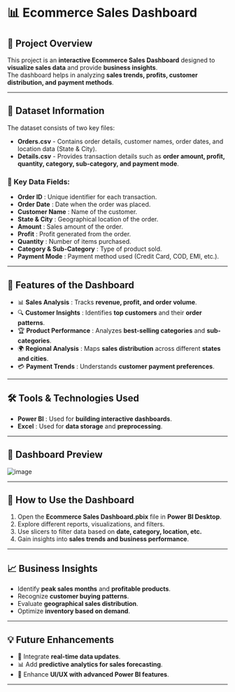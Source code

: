 # 📊 Ecommerce Sales Dashboard

## 📝 Project Overview  
This project is an **interactive Ecommerce Sales Dashboard** designed to **visualize sales data** and provide **business insights**.  
The dashboard helps in analyzing **sales trends, profits, customer distribution, and payment methods**.

---

## 📂 Dataset Information  
The dataset consists of two key files:  
- **Orders.csv** - Contains order details, customer names, order dates, and location data (State & City).  
- **Details.csv** - Provides transaction details such as **order amount, profit, quantity, category, sub-category, and payment mode**.  

### 📌 Key Data Fields:
- **Order ID** : Unique identifier for each transaction.  
- **Order Date** : Date when the order was placed.  
- **Customer Name** : Name of the customer.  
- **State & City** : Geographical location of the order.  
- **Amount** : Sales amount of the order.  
- **Profit** : Profit generated from the order.  
- **Quantity** : Number of items purchased.  
- **Category & Sub-Category** : Type of product sold.  
- **Payment Mode** : Payment method used (Credit Card, COD, EMI, etc.).  

---

## 🎯 Features of the Dashboard  
- 📊 **Sales Analysis** : Tracks **revenue, profit, and order volume**.  
- 🔍 **Customer Insights** : Identifies **top customers** and their **order patterns**.  
- 🏆 **Product Performance** : Analyzes **best-selling categories** and **sub-categories**.  
- 🌍 **Regional Analysis** : Maps **sales distribution** across different **states and cities**.  
- 💳 **Payment Trends** : Understands **customer payment preferences**.  

---

## 🛠️ Tools & Technologies Used  
- **Power BI** : Used for **building interactive dashboards**.  
- **Excel** : Used for **data storage** and **preprocessing**.  

---

## 📸 Dashboard Preview  
![image](https://github.com/user-attachments/assets/39a1b14a-66c4-442d-95b9-1ece019ebbd3)


---

## 🚀 How to Use the Dashboard  
1. Open the **Ecommerce Sales Dashboard.pbix** file in **Power BI Desktop**.  
2. Explore different reports, visualizations, and filters.  
3. Use slicers to filter data based on **date, category, location, etc.**  
4. Gain insights into **sales trends and business performance**.  

---

## 📈 Business Insights  
- Identify **peak sales months** and **profitable products**.  
- Recognize **customer buying patterns**.  
- Evaluate **geographical sales distribution**.  
- Optimize **inventory based on demand**.  

---

## 💡 Future Enhancements  
- 🔄 Integrate **real-time data updates**.  
- 📊 Add **predictive analytics for sales forecasting**.  
- 🎨 Enhance **UI/UX with advanced Power BI features**.  

---
